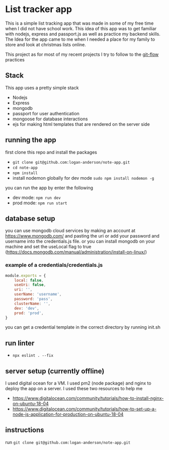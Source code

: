 # List tracker app

This is a simple list tracking app that was made in some of my free time when I did not have school work. This idea of this app was to get familiar with nodejs, express and passport.js as well as practice my backend skills. The Idea for the app came to me when I needed a place for my family to store and look at christmas lists online.

This project as for most of my recent projects I try to follow to the [git-flow](https://www.atlassian.com/git/tutorials/comparing-workflows/gitflow-workflow) practices 
## Stack

This app uses a pretty simple stack

* Nodejs
* Express
* mongodb
* passport for user authentication
* mongoose for database interactions
* ejs for making html templates that are rendered on the server side


## running the app

first clone this repo and install the packages

* `git clone git@github.com:logan-anderson/note-app.git`
* `cd note-app`
* `npm install`
* install nodemon globally for dev mode `sudo npm install nodemon -g`

you can run the app by enter the following

* dev mode: `npm run dev`
* prod mode: `npm run start`

## database setup

you can use mongodb cloud services by making an account at <https://www.mongodb.com/> and pasting the uri or add your password and username into the credentials.js file. or you can install mongodb on your machine and set the useLocal flag to true (<https://docs.mongodb.com/manual/administration/install-on-linux/>)

### example of a credentials/credentials.js

``` javascript
module.exports = {
    local: false,
    useUri: false,
    uri: '',
    userName: 'username',
    password: 'pass',
    clusterName: '',
    dev: 'dev',
    prod: 'prod',
}
```

you can get a credential template in the correct directory by running init.sh

## run linter

* `npx eslint . --fix`

## server setup (currently offline)

I used digital ocean for a VM. I  used pm2 (node package) and nginx to deploy the app on a server. I used these two resources to help me

* <https://www.digitalocean.com/community/tutorials/how-to-install-nginx-on-ubuntu-18-04>
* <https://www.digitalocean.com/community/tutorials/how-to-set-up-a-node-js-application-for-production-on-ubuntu-18-04>

## instructions 

run `git clone git@github.com:logan-anderson/note-app.git`
